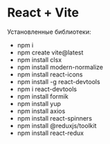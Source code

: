 # React + Vite

Установленные библиотеки:

- npm i
- npm create vite@latest
- npm install clsx
- npm install modern-normalize
- npm install react-icons
- npm install -g react-devtools
- npm i react-devtools
- npm install formik
- npm install yup
- npm install axios
- npm install react-spinners
- npm install @reduxjs/toolkit
- npm install react-redux
